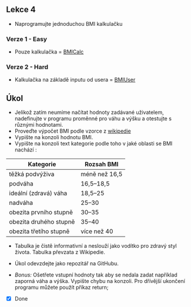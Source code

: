 ## Lekce 4
- Naprogramujte jednoduchou BMI kalkulačku

### Verze 1 - Easy
- Pouze kalkulačka
= [BMICalc](/Lekce/Lekce4/BMICalculator/src/BMICalc.java)
### Verze 2 - Hard
- Kalkulačka na základě inputu od usera
= [BMIUser](/Lekce/Lekce4/BMICalculator/src/BMIUser.java)

## Úkol
- Jelikož zatím neumíme načítat hodnoty zadávané uživatelem, nadefinujte v programu proměnné pro váhu a výšku a otestujte s různými hodnotami.
- Proveďte výpočet BMI podle vzorce z [wikipedie](https://cs.wikipedia.org/wiki/Index_t%C4%9Blesn%C3%A9_hmotnosti)
- Vypište na konzoli hodnotu BMI.
- Vypište na konzoli text kategorie podle toho v jaké oblasti se BMI nachází : 

| Kategorie                     | Rozsah BMI          |
|-------------------------------|---------------------|
| těžká podvýživa               | méně než 16,5       |
| podváha                       | 16,5–18,5           |
| ideální (zdravá) váha         | 18,5–25             |
| nadváha                       | 25–30               |
| obezita prvního stupně        | 30–35               |
| obezita druhého stupně        | 35–40               |
| obezita třetího stupně        | více než 40         |


- Tabulka je čistě informativní a neslouží jako vodítko pro zdravý styl života. Tabulka převzata z Wikipedie.
- Úkol odevzdejte jako repozitář na GitHubu.

- *Bonus:* Ošetřete vstupní hodnoty tak aby se nedala zadat například zaporná váha a výška. Vypište chybu na konzoli. Pro dřívější ukončení programu můžete použít příkaz return;
- [x] Done


